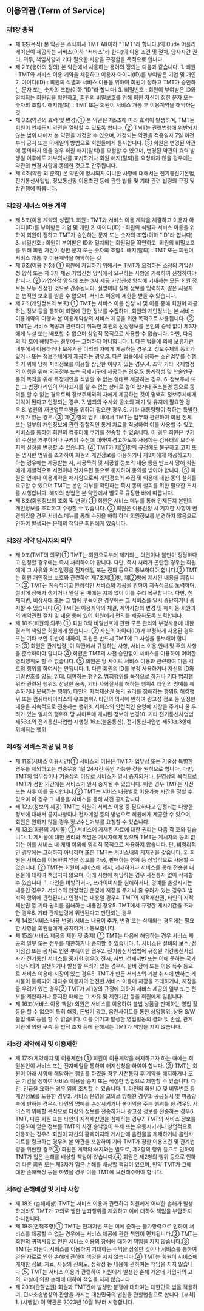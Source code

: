 ## 이용약관 (Term of Service)

### 제1장 총칙

- 제 1조(목적) 본 약관은 주식회사 TMT.AI(이하 "TMT"라 합니다.)의 Dude 어플리케이션이 제공하는 서비스(이하 "서비스"라 한다)의 이용 조건 및 절차, 당사자간 권리, 의무, 책임사항과 기타 필요한 사항을 규정함을 목적으로 합니다.
- 제 2조(용어의 정의) 본 약관에서 사용하는 용어의 정의는 다음과 같습니다. 1. 회원 : TMT와 서비스 이용 계약을 체결하고 이용자 아이디(ID)를 부여받은 기업 및 개인 2. 아이디(ID) : 회원의 식별과 서비스 이용을 위하여 회원이 정하고 TMT가 승인하는 문자 또는 숫자의 조합(이하 "ID"라 합니다) 3. 비밀번호 : 회원이 부여받은 ID와 일치되는 회원임을 확인하고, 회원의 비밀보호를 위해 회원 자신이 정한 문자 또는 숫자의 조합4. 해지(탈퇴) : TMT 또는 회원이 서비스 개통 후 이용계약을 해약하는 것
- 제 3조(약관의 효력 및 변경)① 본 약관은 제5조에 따라 효력이 발생하며, TMT는 회원이 언제든지 약관을 열람할 수 있도록 합니다. ② TMT는 관련법령에 위반되지 않는 범위 내에서 본 약관을 개정할 수 있으며, 개정되는 약관을 적용일자 7일 이전부터 공지 또는 이메일의 방법으로 회원들에게 통지합니다.  ③ 회원은 변경된 약관에 동의하지 않을 경우 회원 해지(탈퇴)를 요청할 수 있으며, 변경된 약관의 효력 발생일 이후에도 거부의사를 표시하거나 회원 해지(탈퇴)를 요청하지 않을 경우에는 약관의 변경 사항에 동의한 것으로 간주됩니다.
- 제 4조(약관 외 준칙) 본 약관에 명시되지 아니한 사항에 대해서는 전기통신기본법, 전기통신사업법, 정보통신망 이용촉진 등에 관한 법률 및 기타 관련 법령의 규정 및 상관행에 따릅니다.

### 제2장 서비스 이용 계약

- 제 5조(이용 계약의 성립)1. 회원 : TMT와 서비스 이용 계약을 체결하고 이용자 아이디(ID)를 부여받은 기업 및 개인 2. 아이디(ID) : 회원의 식별과 서비스 이용을 위하여 회원이 정하고 TMT가 승인하는 문자 또는 숫자의 조합(이하 "ID"라 합니다) 3. 비밀번호 : 회원이 부여받은 ID와 일치되는 회원임을 확인하고, 회원의 비밀보호를 위해 회원 자신이 정한 문자 또는 숫자의 조합4. 해지(탈퇴) : TMT 또는 회원이 서비스 개통 후 이용계약을 해약하는 것
- 제 6조(이용 신청) ① 회원에 가입하기 위해서는 TMT가 요청하는 소정의 가입신청 양식 또는 제 3자 제공 가입신청 양식에서 요구하는 사항을 기록하여 신청하여야 합니다.  ② 가입신청 양식에 또는 3자 제공 가입신청 양식에 기재하는 모든 회원 정보는 모두 진정한 것으로 간주됩니다. 실명이나 실제 정보를 입력하지 않은 사용자는 법적인 보호를 받을 수 없으며, 서비스 이용에 제한을
받을 수 있습니다.
- 제 7조(개인정보의 보호) ① TMT는 서비스 이용 신청 시 및 이용 중에 회원이 제공하는 정보 등을 통하여 회원에 관한 정보를 수집하며, 회원의 개인정보는 본 서비스 이용계약의 이행과 본 이용계약상의 서비스 제공을 위한 목적으로 사용됩니다.  ② TMT는 서비스 제공과 관련하여 취득한 회원의 신상정보를 본인의 승낙 없이 제3자에게 누설 또는 배포할 수 없으며 상업적 목적으로 사용할 수 없습니다. 다만, 다음의 각 호에 해당하는 경우에는 그러하지 아니합니다. 1. 다른 법률에 의해 보유기관 내부에서 이용하거나 보유기관 이외의 자에게 제공하는 경우.2. 정보주체의 동의가 있거나 또는 정보주체에게 제공하는 경우.3. 다른 법률에서 정하는 소관업무를 수행하기 위해 당해 처리정보를 이용할 상당한 이유가 있는 경우.4. 조약 기타 국제협정의 이행을 위해 외국정부 또는 국제기구에 제공하는 경우.5. 통계작성 및 학술연구 등의 목적을 위해 특정개인을 식별할 수 없는 형태로 제공하는 경우. 6. 정보주체 또는 그 법정대리인이 의사표시를 할 수 없는 상태로 놓여 있거나 주소불명 등으로 동의를 할 수 없는 경우로써 정보주체외의 자에게 제공하는 것이 명백히 정보주체에게 이익이 된다고 인정되는 경우. 7. 범죄의 수사와 공소의 제기 및 유지에 필요한 경우.8. 법원의 재판업무수행을 위하여 필요한 경우.9. 기타 대통령령이 정하는 특별한 사유가 있는 경우. ③ 제②항의 범위 내에서 TMT는 업무와 관련하여 회원 전체 또는 일부의 개인정보에 관한 집합적인 통계 자료를 작성하여 이를 사용할 수 있고, 서비스를 통하여 회원의 컴퓨터에 쿠키를 전송할 수 있습니다. 이 경우 회원은 쿠키의 수신을 거부하거나 쿠키의 수신에 대하여 경고하도록 사용하는 컴퓨터의 브라우저의 설정을 변경할 수 있습니다.  ④ TMT가 제②항의 규정에도 불구하고 고지 또는
명시한 범위를 초과하여 회원의 개인정보를 이용하거나 제3자에게 제공하고자 하는 경우에는 제공받는 자, 제공목적 및 제공할 정보의
내용 등을 반드시 당해 회원에게 개별적으로 서면이나 전자우편 등으로 통지하여 동의를 받아야 합니다.  ⑤ 회원은 언제나 이용계약을 해지함으로써 개인정보의 수집 및 이용에 대한 동의 철회를 요구할 수 있으며 TMT는 본인 여부를 확인하는 즉시 동의 철회를 위한 필요한 조치를
시행합니다. 해지의 방법은 본 약관에서 별도로 규정한 바에 따릅니다.
- 제 8조(회원정보의 조회 및 변경) ① 회원은 서비스 메뉴를 통해 언제든지 본인의 개인정보를 조회하고 수정할 수 있습니다.  ② 회원은 이용신청 시 기재한 사항이 변경되었을
경우 서비스 메뉴를 통해 수정을 해야 하며 회원정보를 변경하지 않음으로 인하여 발생되는 문제의 책임은 회원에게 있습니다.

### 제3장 계약 당사자의 의무

- 제 9조(TMT의 의무)① TMT는 회원으로부터 제기되는 의견이나 불만이 정당하다고 인정할 경우에는 즉시 처리하여야 합니다. 다만, 즉시 처리가 곤란한 경우는 회원에게 그 사유와 처리일정을 전자메일 또는 전화 등으로 통보하여야 합니다.② TMT는 회원 개인정보 보호와 관련하여 제7조제①항, 제②항에 제시된 내용을 지킵니다.③ TMT는 계속적이고 안정적인 서비스의 제공을
위하여 지속적으로 노력하며, 설비에 장애가 생기거나 멸실 된 때에는 지체 없이 이를 수리 복구합니다. 다만, 천재지변, 비상사태
또는 그 밖에 부득이한 경우에는 그 서비스를 일시 중단하거나 중지할 수 있습니다.④ TMT는 이용계약의 체결, 계약사항의 변경 및 해지 등 회원과의 계약관련 절차 및 내용 등에 있어 회원에게 편의를 제공하도록 노력합니다.
- 제 10조(회원의 의무) ① 회원ID와 비밀번호에 관한 모든 관리와 부정사용에 대한 결과의 책임은 회원에게 있습니다. ② 자신의 아이디(ID)가 부정하게 사용된 경우 또는 기타 보안 위반에 대하여, 회원은 반드시 TMT에 그 사실을 통보해야 합니다.③ 회원은 관계법령, 이 약관에서 규정하는 사항, 서비스 이용 안내 및 주의 사항을 준수하여야 합니다.④ 회원은 TMT의 사전 승인없이 서비스를 이용하여 어떠한 영리행위도 할 수 없습니다. ⑤ 회원은 당 사이트 서비스 이용과 관련하여 다음 각 호의 행위를 하여서는 안됩니다. 1. 다른 회원의 ID를 부정 사용하거나 자신의 ID와 비밀번호를 양도, 임대, 대여하는 행위2. 범죄행위를 목적으로 하거나 기타 범죄행위와 관련된 행위3. 선량한 풍속, 기타 사회질서를 해하는 행위4. 타인의 명예를 훼손하거나 모욕하는 행위5. 타인의 지적재산권 등의 권리를 침해하는 행위6. 해킹행위 또는 컴퓨터바이러스의 유포행위7. 타인의 의사에 반하여 광고성 정보 등 일정한 내용을 지속적으로 전송하는 행위8. 서비스의 안전적인 운영에 지장을 주거나 줄 우려가 있는 일체의 행위9. 당 사이트에 게시된 정보의 변경10. 기타 전기통신사업법 제53조와 전기통신사업법 시행령 16조(불온통신), 전기통신사업법 제53조3항에 위배되는 행위

### 제4장 서비스 제공 및 이용

- 제 11조(서비스 이용시간)① 서비스의 이용은 TMT가 업무상 또는 기술상
특별한 경우를 제외하고는 연중무휴 1일 24시간 동안 가능한 것을 원칙으로 합니다. 다만, TMT의 업무상이나 기술상의 이유로
서비스가 일시 중지되거나, 운영상의 목적으로 TMT가 정한 기간에는 서비스가 일시 중지될 수 있습니다. 이런 경우 TMT는 사전
또는 사후 이를 공지합니다.② TMT는 서비스 내용별로 이용가능 시간을 정할 수 있으며 이 경우 그 내용을 서비스를 통해 사전 공지합니다
- 제 12조(정보의 제공) TMT는 회원이 서비스 이용 중 필요하다고 인정되는 다양한 정보에 대해서 공지사항이나 전자메일 등의 방법으로 회원에게 제공할 수 있으며, 회원은 원하지 않을 경우 정보수신거부를 요청할 수 있습니다.
- 제 13조(회원의 게시물) ① 서비스에 게재된 자료에 대한 권리는 다음 각 호와 같습니다.  1. 게시물에 대한 권리와 책임은
게시자에게 있으며 TMT는 게시자의 동의 없이는 이를 서비스 내 게재 이외에 영리적 목적으로 사용하지 않습니다. 단, 비영리적인 경우에는 그러하지
아니하며 또한 TMT는 서비스내의 게재권을 갖습니다. 2. 회원은 서비스를 이용하여 얻은 정보를 가공, 판매하는 행위 등 상업적으로 사용할 수 없습니다. ② TMT는 회원이 서비스에 게시, 게재하거나
서비스를 통해 전송한 내용물에 대하여 책임지지 않으며, 아래 사항에 해당하는 경우 사전통지 없이 삭제할 수 있습니다. 1. 타인을 비방하거나, 프라이버시를 침해하거나, 명예를 손상시키는 내용인 경우2. 서비스의 안정적인 운영에 지장을 주거나 줄 우려가 있는 경우3. 범죄적 행위에 관련된다고 인정되는 내용일 경우4. TMT의 지적재산권, 타인의 지적재산권 등 기타 권리를 침해하는 내용인 경우5. TMT에서 규정한 게시기간을 초과한 경우6. 기타 관계법령에 위반된다고 판단되는 경우
- 제 14조(서비스 내용 변경) 서비스 내용이 추가, 변경 또는 삭제되는 경우에는 필요한 사항을 회원들에게 공지하거나 통보합니다.
- 제 15조(서비스 제공의 제한 및 중지) ① TMT는 다음에 해당하는 경우 서비스 제공의 일부 또는 전부를 제한하거나 중지할 수 있습니다. 1. 서비스용 설비의 보수, 정기점검 또는 공사로 인한 부득이한 경우2. 전기통신사업법에 규정된 기간통신사업자가 전기통신 서비스를 중지한 경우3. 전시, 사변, 천재지변 또는 이에 준하는 국가비상사태가 발생하거나 발생할 우려가 있는 경우4. 설비 장애 또는 이용 폭주 등으로 서비스 이용에 지장이 있는 경우5. TMT가 만든 서비스의 기본 취지에 반하는 게시물이 등록되어 대다수 이용자의 건전한 서비스 이용에 지장을 초래하거나, 지장을 줄 우려가 있는 경우② TMT가 제1항의 규정에 의하여 서비스 제공의 일부 또는 전부를 제한하거나 중지한 때에는 그 사유 및 제한기간 등을 회원에게 알립니다.
- 제 16조(서비스 이용 책임)  회원은 서비스를 이용하여 불법 상품을 판매하는 영업 활동을 할 수 없으며 특히 해킹, 돈벌기 광고, 음란사이트를 통한 상업행위, 상용 S/W 불법배포 등을 할 수 없습니다. 이를 어기고 발생한 영업활동의 결과 및 손실, 관계기관에 의한 구속 등 법적 조치 등에 관해서는 TMT가 책임을 지지 않습니다.

### 제5장 계약해지 및 이용제한

- 제 17조(계약해지 및 이용제한) ① 회원이 이용계약을 해지하고자 하는 때에는 회원본인이 서비스 또는 전자메일을 통하여 해지신청을 하여야 합니다.  ② TMT는 회원이 아래 사항에 해당하는 행위를 하였을 경우 사전통지 후 계약을 해지하거나 또는 기간을 정하여 서비스 이용을 중지 또는 적절한 방법으로 제한할 수 있습니다. 다만, 긴급을 요하는 경우 임의 조치할 수 있습니다. 1. 타인의 회원 ID 및 비밀번호 등 개인정보를 도용한 경우2. 서비스 운영을 고의로 방해한 경우3. 공공질서 및 미풍양속에 반하는 경우4. 타인의 명예를 손상시키거나 불이익을 주는 행위를 한 경우5. 서비스의 위해할 목적으로 다량의 정보를 전송하거나 광고성 정보를 전송하는 경우6. TMT, 다른 회원 또는 타인의 지적재산권을 침해하는 경우7. TMT의 서비스 정보를 이용하여 얻은 정보를 TMT의 사전 승낙없이 복제 또는 유통시키거나 상업적으로 이용하는 경우8. 회원이 자신의 홈페이지와 게시판에 음란물을 게재하거나 음란사이트를 링크하는 경우9. 본 약관을 포함하여 기타 TMT가 정한 이용조건 및 관계법령을 위반한 경우③ 회원은 계약의 해지와는 별도로, 제2항의 행위 등으로 인하여 TMT가 입은 손해를 배상할 책임이 있습니다.④ 회원은 제2항의 행위 등으로 인하여 다른 회원 또는 제3자가 입은 손해를 배상할 책임이 있으며, 만약 TMT가 그에 대한 손해배상 등을 하였을 경우 이를 TMT에 보전해주어야 합니다.

### 제6장 손해배상 및 기타 사항

- 제 18조 (손해배상) TMT는 서비스 이용과 관련하여 회원에게 어떠한 손해가 발생하더라도 TMT가 고의로 행한 범죄행위를 제외하고 이에 대하여 책임을 부담하지 아니합니다.
- 제 19조(면책조항)① TMT는 천재지변 또는 이에 준하는 불가항력으로 인하여 서비스를 제공할 수 없는 경우에는 서비스 제공에 관한 책임이 면제됩니다.② TMT는 회원의 귀책사유로 인한 서비스 이용의 장애에 대하여 책임을 지지 않습니다.③ TMT는 회원이 서비스를 이용하여 기대하는 수익을 상실한 것이나 서비스를 통하여 얻은 자료로 인한 손해에 관하여 책임을 지지 않습니다.④ TMT는 회원이 서비스에 게재한 정보, 자료, 사실의 신뢰도, 정확성 등 내용에 관하여는 책임을 지지 않습니다.⑤ TMT는 서비스 이용과 관련하여 회원에게 발생한 손해 가운데 가입자의 고의, 과실에 의한 손해에 대하여 책임을 지지 않습니다.
- 제 20조(관할법원) 회원과 TMT간에 발생한 분쟁에 대하여는 대한민국 법을 적용하며, 민사소송법상의 관할을 가지는 대한민국의 법원을 관할법원으로 합니다. [부칙] 1. (시행일) 이 약관은 2023년 10월 1부터 시행합니다.
